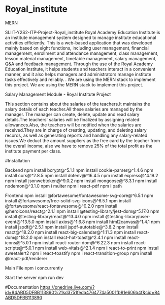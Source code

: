 # Royal_institute
MERN

SLIIT-Y2S2-ITP-Project-Royal_institute
Royal Academy Education Institute is an institute management system designed to manage institute educational activities efficiently. This is a web-based application that was developed mainly based on eight functions, including user management, financial management, enrollment and attendance management, class management, lesson material management, timetable management, salary management, Q&A and feedback management. Through the use of the Royal Academy Education Institute, it helps students and teachers interact in a convenient manner, and it also helps managers and administrators manage institute tasks effectively and reliably. . We are using the MERN stack to implement this project. We are using the MERN stack to implement this project.

Salary Management Module - Royal Institute Project

This section contains about the salaries of the teachers.It maintains the salary details of each teacher.All these salaries are managed by the manager. The manager can create, delete, update and read salary details.The teachers' salaries will be finalized by assigning related allowances.Also, the teachers will be notified when the salaries are received.They are in charge of creating, updating, and deleting salary records, as well as generating reports and handling any salary-related issues.We deduct the amount suppliers as the free card by the teacher from the overall income, also we have to remove 25% of the total profit as the institute payment per class.

#Installation

Backend
  npm install bcrypt@^5.1.1
  npm install cookie-parser@^1.4.6
  npm install cors@^2.8.5
  npm install dotenv@^16.4.5
  npm install express@^4.19.2
  npm install jsonwebtoken@^9.0.2
  npm install mongoose@^8.3.1
  npm install nodemon@^3.1.0
  npm i multer
  npm i react-pdf
  npm i path

Frontend
  npm install @fortawesome/fontawesome-svg-core@^6.5.1
  npm install @fortawesome/free-solid-svg-icons@^6.5.1
  npm install @fortawesome/react-fontawesome@^0.2.0
  npm install @heroicons/react@^2.1.1
  npm install @testing-library/jest-dom@^5.17.0
  npm install @testing-library/react@^13.4.0
  npm install @testing-library/user-event@^13.5.0
  npm install axios@^1.6.8
  npm install html2canvas@^1.4.1
  npm install jspdf@^2.5.1
  npm install jspdf-autotable@^3.8.2
  npm install react@^18.2.0
  npm install react-big-calendar@^1.11.3
  npm install react-dom@^18.2.0
  npm install react-hot-toast@^2.4.1
  npm install react-icons@^5.0.1
  npm install react-router-dom@^6.22.3
  npm install react-scripts@^5.0.1
  npm install web-vitals@^2.1.4
  npm i react-to-print
  npm install sweetalert2
  npm i react-toastify
  npm i react-transition-group
  npm install @react-pdf/renderer

Main File
  npm i concurrently

Start the server
  npm run dev

#Documentation
https://onedrive.live.com/?id=84ABD5DFBB113890%21sd3751feda4764774a5001fb81e606b4f&cid=84ABD5DFBB113890





